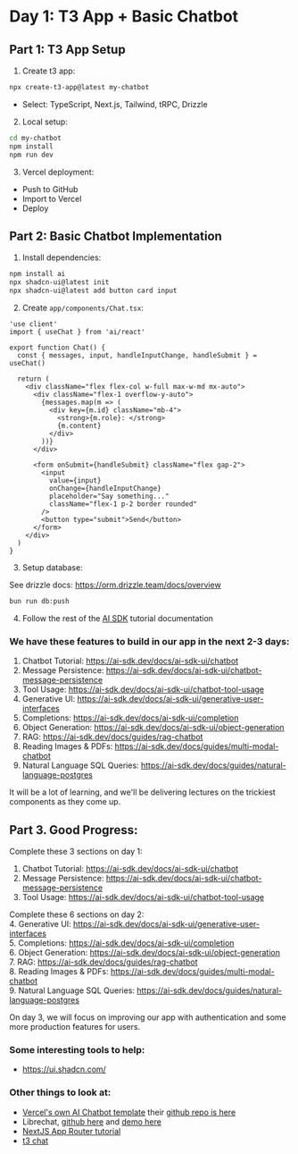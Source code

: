 # Day 1: T3 App + Basic Chatbot

## Part 1: T3 App Setup
1. Create t3 app:
```bash
npx create-t3-app@latest my-chatbot
```
- Select: TypeScript, Next.js, Tailwind, tRPC, Drizzle

2. Local setup:
```bash
cd my-chatbot
npm install
npm run dev
```

3. Vercel deployment:
- Push to GitHub
- Import to Vercel
- Deploy

## Part 2: Basic Chatbot Implementation

1. Install dependencies:
```bash
npm install ai
npx shadcn-ui@latest init
npx shadcn-ui@latest add button card input
```

2. Create `app/components/Chat.tsx`:
```tsx
'use client'
import { useChat } from 'ai/react'
 
export function Chat() {
  const { messages, input, handleInputChange, handleSubmit } = useChat()
 
  return (
    <div className="flex flex-col w-full max-w-md mx-auto">
      <div className="flex-1 overflow-y-auto">
        {messages.map(m => (
          <div key={m.id} className="mb-4">
            <strong>{m.role}: </strong>
            {m.content}
          </div>
        ))}
      </div>
 
      <form onSubmit={handleSubmit} className="flex gap-2">
        <input
          value={input}
          onChange={handleInputChange}
          placeholder="Say something..."
          className="flex-1 p-2 border rounded"
        />
        <button type="submit">Send</button>
      </form>
    </div>
  )
}
```

3. Setup database:

See drizzle docs: https://orm.drizzle.team/docs/overview

```bash
bun run db:push
```

4. Follow the rest of the [AI SDK](https://ai-sdk.dev/docs/ai-sdk-ui/chatbot) tutorial documentation

### We have these features to build in our app in the next 2-3 days:
1. Chatbot Tutorial: https://ai-sdk.dev/docs/ai-sdk-ui/chatbot
2. Message Persistence: https://ai-sdk.dev/docs/ai-sdk-ui/chatbot-message-persistence
3. Tool Usage: https://ai-sdk.dev/docs/ai-sdk-ui/chatbot-tool-usage
4. Generative UI: https://ai-sdk.dev/docs/ai-sdk-ui/generative-user-interfaces
5. Completions: https://ai-sdk.dev/docs/ai-sdk-ui/completion
6. Object Generation: https://ai-sdk.dev/docs/ai-sdk-ui/object-generation
7. RAG: https://ai-sdk.dev/docs/guides/rag-chatbot
8. Reading Images & PDFs: https://ai-sdk.dev/docs/guides/multi-modal-chatbot
9. Natural Language SQL Queries: https://ai-sdk.dev/docs/guides/natural-language-postgres

It will be a lot of learning, and we'll be delivering lectures on the trickiest components as they come up.

## Part 3. Good Progress:
Complete these 3 sections on day 1:
1. Chatbot Tutorial: https://ai-sdk.dev/docs/ai-sdk-ui/chatbot
2. Message Persistence: https://ai-sdk.dev/docs/ai-sdk-ui/chatbot-message-persistence
3. Tool Usage: https://ai-sdk.dev/docs/ai-sdk-ui/chatbot-tool-usage

Complete these 6 sections on day 2:  
4. Generative UI: https://ai-sdk.dev/docs/ai-sdk-ui/generative-user-interfaces  
5. Completions: https://ai-sdk.dev/docs/ai-sdk-ui/completion  
6. Object Generation: https://ai-sdk.dev/docs/ai-sdk-ui/object-generation  
7. RAG: https://ai-sdk.dev/docs/guides/rag-chatbot  
8. Reading Images & PDFs: https://ai-sdk.dev/docs/guides/multi-modal-chatbot  
9. Natural Language SQL Queries: https://ai-sdk.dev/docs/guides/natural-language-postgres  

On day 3, we will focus on improving our app with authentication and some more production features for users.


### Some interesting tools to help:
- https://ui.shadcn.com/


### Other things to look at:
- [Vercel's own AI Chatbot template](https://vercel.com/templates/ai/nextjs-ai-chatbot) their [github repo is here](https://github.com/vercel/ai-chatbot)
- Librechat, [github here](https://github.com/danny-avila/LibreChat) and [demo here](https://librechat-librechat.hf.space/c/new)
- [NextJS App Router tutorial](https://nextjs.org/learn) 
- [t3 chat](https://t3.chat/)
